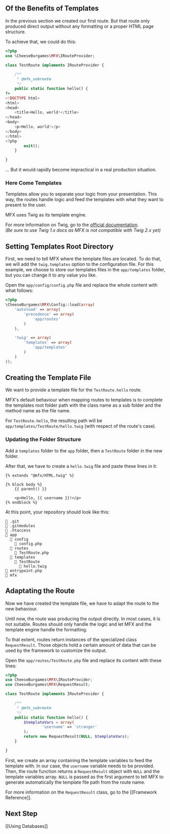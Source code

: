 ## Of the Benefits of Templates

In the previous section we created our first route. But that route only produced direct output without any formatting or a proper HTML page structure.

To achieve that, we could do this:

```php
<?php
use \CheeseBurgames\MFX\IRouteProvider;

class TestRoute implements IRouteProvider {

	/**
	 * @mfx_subroute
	 */
	public static function hello() {
?>
<!DOCTYPE html>
<html>
<head>
	<title>Hello, world!</title>
</head>
<body>
	<p>Hello, world!</p>
</body>
</html>
<?php
		exit();
	}

}
```

... But it would rapidly become impractical in a real production situation.

### Here Come Templates

Templates allow you to separate your logic from your presentation. This way, the routes handle logic and feed the templates with what they want to present to the user.

MFX uses Twig as its template engine.

For more information on Twig, go to the [official documentation](https://twig.symfony.com/doc/1.x/).\
*(Be sure to use Twig 1.x docs as MFX is not compatible with Twig 2.x yet)*

## Setting Templates Root Directory

First, we need to tell MFX where the template files are located. To do that, we will add the `twig.templates` option to the configuration file. For this example, we choose to store our templates files in the `app/templates` folder, but you can change it to any value you like.

Open the `app/config/config.php` file and replace the whole content with what follows:

```php
<?php
\CheeseBurgames\MFX\Config::load(array(
	'autoload' => array(
		'precedence' => array(
			'app/routes'
		)
	),

	'twig' => array(
		'templates' => array(
			'app/templates'
		)
	)
));
```

## Creating the Template File

We want to provide a template file for the `TestRoute.hello` route.

MFX's default behaviour when mapping routes to templates is to complete the templates root folder path with the class name as a sub folder and the method name as the file name.

For `TestRoute.hello`, the resulting path will be `app/templates/TestRoute/hello.twig` (with respect of the route's case).

### Updating the Folder Structure

Add a `templates` folder to the `app` folder, then a `TestRoute` folder in the new folder.

After that, we have to create a `hello.twig` file and paste these lines in it:

```twig
{% extends "@mfx/HTML.twig" %}

{% block body %}
	{{ parent() }}

	<p>Hello, {{ username }}!</p>
{% endblock %}
```

At this point, your repository should look like this:

```
📁 .git
📄 .gitmodules
📄 .htaccess
📁 app
  📁 config
    📄 config.php
  📁 routes
    📄 TestRoute.php
  📁 templates
    📁 TestRoute
      📄 hello.twig
📄 entrypoint.php
📁 mfx
```

## Adaptating the Route

Now we have created the template file, we have to adapt the route to the new behaviour.

Until now, the route was producing the output directly. In most cases, it is not suitable. Routes should only handle the logic and let MFX and the template engine handle the formatting.

To that extent, routes return instances of the specialized class `RequestResult`. Those objects hold a certain amount of data that can be used by the framework to customize the output.

Open the `app/routes/TestRoute.php` file and replace its content with these lines:

```php
<?php
use CheeseBurgames\MFX\IRouteProvider;
use CheeseBurgames\MFX\RequestResult;

class TestRoute implements IRouteProvider {

	/**
	 * @mfx_subroute
	 */
	public static function hello() {
		$templateVars = array(
				'username' => 'stranger'
		);
		return new RequestResult(NULL, $templateVars);
	}

}
```

First, we create an array containing the template variables to feed the template with. In our case, the `username` variable needs to be provided. Then, the route function returns a `RequestResult` object with `NULL` and the template variables array. `NULL` is passed as the first argument to tell MFX to generate automatically the template file path from the route name.

For more information on the `RequestResult` class, go to the [[Framework Reference]].

## Next Step

[[Using Databases]]
